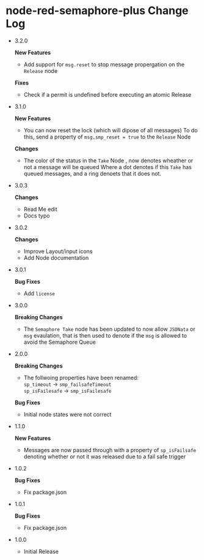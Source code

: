 # node-red-semaphore-plus Change Log

- 3.2.0
      
   **New Features**
  
    - Add support for `msg.reset` to stop message propergation on the `Release` node

  **Fixes**
  
    - Check if a permit is undefined before executing an atomic Release

- 3.1.0
      
   **New Features**
  
    - You can now reset the lock (which will dipose of all messages)
      To do this, send a property of `msg.smp_reset = true` to the `Release` Node

   **Changes**

    - The color of the status in the `Take` Node , now denotes wheather or not a message will be queued 
      Where a dot denotes if this `Take` has queued messages, and a ring denoets that it does not. 


- 3.0.3
      
   **Changes**
  
    - Read Me edit
    - Docs typo

- 3.0.2
      
   **Changes**
  
    - Improve Layout/input icons
    - Add Node documentation 

- 3.0.1
      
   **Bug Fixes**
  
    - Add `license`

- 3.0.0
      
   **Breaking Changes**
  
    - The `Semaphore Take` node has been updated to now allow `JSONata` or `msg` evaulation,
      that is then used to denote if the `msg` is allowed to avoid the Semaphore Queue


- 2.0.0
      
   **Breaking Changes**
  
    - The follwoing properties have been renamed:  
      `sp_timeout` -> `smp_failsafeTimeout`  
      `sp_isFailesafe` -> `smp_isFailesafe`

   **Bug Fixes**
  
    - Initial node states were not correct

- 1.1.0
      
   **New Features**
  
    - Messages are now passed through with a property of `sp_isFailsafe` denoting whether or not it was released due to a fail safe trigger 

- 1.0.2
      
   **Bug Fixes**
  
    - Fix package.json

- 1.0.1
      
   **Bug Fixes**
  
    - Fix package.json
  
  
- 1.0.0
    - Initial Release

    


